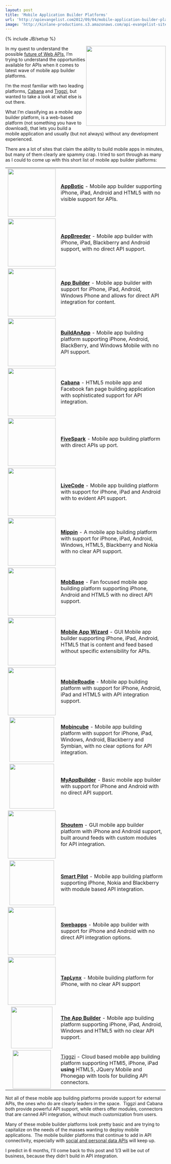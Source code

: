```yaml
---
layout: post
title: 'Mobile Application Builder Platforms'
url: 'http://apievangelist.com2012/09/04/mobile-application-builder-platforms/'
image: 'http://kinlane-productions.s3.amazonaws.com/api-evangelist-site/blog/ipad-iphone-android-mobile.png'
---
```

{% include JB/setup %}
<p>
     <img src="https://s3.amazonaws.com/kinlane-productions/api-evangelist/mobile-builder-platforms/ipad-iphone-android-mobile.png"  width="250" align="right" />
</p>
<p>
     In my quest to understand the possible <a title="future of web APIs" href="http://apievangelist.com/2012/07/27/what-is-the-future-of-web-apis/">future of Web APIs</a>, I’m trying to understand the opportunities available for APIs when it comes to latest wave of mobile app builder platforms.
</p>
<p>
     I’m the most familiar with two leading platforms, <a title="CabanaApps" href="http://www.cabanaapp.com/">Cabana</a> and <a title="Tiggzi" href="http://www.tiggzi.com">Tiggzi</a>, but wanted to take a look at what else is out there.
</p>
<p>
     What I’m classifying as a mobile app builder platform, is a web-based platform (not something you have to download), that lets you build a mobile application and usually (but not always) without any development experienced.
</p>
<p>
     There are a lot of sites that claim the ability to build mobile apps in minutes, but many of them clearly are spammy crap. I tried to sort through as many as I could to come up with this short list of mobile app builder platforms:
</p>
<table cellspacing="5" cellpadding="5" width="95%">
     <tbody>
          <tr>
               <td width="150" align="center">
                    <a href="http://www.appbotic.com/" target="_blank"><img src="https://s3.amazonaws.com/kinlane-productions/api-evangelist/mobile-builder-platforms/appbotic-logo.png"  width="150" /></a>
               </td>
               <td>
                    <strong><a href="http://www.appbotic.com/" target="_blank">AppBotic</a></strong> - Mobile app builder supporting iPhone, iPad, Android and HTML5 with no visible support for APIs.
               </td>
          </tr>
          <tr>
               <td width="150" align="center">
                    <a title="AppBreeder" href="http://www.appbreeder.com/" target="_blank"><img src="https://s3.amazonaws.com/kinlane-productions/api-evangelist/mobile-builder-platforms/AppBreeder-logo.png"  width="150" /></a>
               </td>
               <td>
                    <strong><a title="AppBreeder" href="http://www.appbreeder.com/" target="_blank">AppBreeder</a></strong> - Mobile app builder with iPhone, iPad, Blackberry and Android support, with no direct API support.
               </td>
          </tr>
          <tr>
               <td width="150" align="center">
                    <a title="App Builder" href="http://www.apps-builder.com/en/home" target="_blank"><img src="https://s3.amazonaws.com/kinlane-productions/api-evangelist/mobile-builder-platforms/Apps-Builder-Logo.png"  width="150" /></a>
               </td>
               <td>
                    <strong><a title="App Builder" href="http://www.apps-builder.com/en/home" target="_blank">App Builder</a></strong> - Mobile app builder with support for iPhone, iPad, Android, Windows Phone and allows for direct API integration for content.
               </td>
          </tr>
          <tr>
               <td width="150" align="center">
                    <a title="BuildAnApp" href="http://www.buildanapp.com/" target="_blank"><img src="https://s3.amazonaws.com/kinlane-productions/api-evangelist/mobile-builder-platforms/BuildAnApp-Logo.png"  width="150" /></a>
               </td>
               <td>
                    <strong><a title="BuildAnApp" href="http://www.buildanapp.com/" target="_blank">BuildAnApp</a></strong> - Mobile app building platform supporting iPhone, Android, BlackBerry, and Windows Mobile with no API support.
               </td>
          </tr>
          <tr>
               <td width="150" align="center">
                    <a title="Cabana" href="http://www.cabanaapp.com/" target="_blank"><img src="https://s3.amazonaws.com/kinlane-productions/api-evangelist/mobile-builder-platforms/Cabana-Logo.png"  width="150" /></a>
               </td>
               <td>
                    <strong><a title="Cabana" href="http://www.fivespark.com/" target="_blank">Cabana</a></strong> - HTML5 mobile app and Facebook fan page building application with sophisticated support for API integration.
               </td>
          </tr>
          <tr>
               <td width="150" align="center">
                    <a title="FiveSpark" href="http://www.fivespark.com/" target="_blank"><img src="https://s3.amazonaws.com/kinlane-productions/api-evangelist/mobile-builder-platforms/FiveSpark-Logo.png"  width="150" /></a>
               </td>
               <td>
                    <strong><a title="FiveSpark" href="http://www.fivespark.com/" target="_blank">FiveSpark</a></strong> - Mobile app building platform with direct APIs up port.
               </td>
          </tr>
          <tr>
               <td width="150" align="center">
                    <a title="LiveCode" href="http://www.runrev.com/products/Overview/" target="_blank"><img src="https://s3.amazonaws.com/kinlane-productions/api-evangelist/mobile-builder-platforms/RunRev-LiveCode.png"  width="150" /></a>
               </td>
               <td>
                    <strong><a title="LiveCode" href="http://www.runrev.com/products/Overview/" target="_blank">LiveCode</a></strong> - Mobile app building platform with support for iPhone, iPad and Android with to evident API support.
               </td>
          </tr>
          <tr>
               <td width="150" align="center">
                    <a title="Mippin" href="http://mippin.com/web/" target="_blank"><img src="https://s3.amazonaws.com/kinlane-productions/api-evangelist/mobile-builder-platforms/Mippin-Logo.png"  width="150" /></a>
               </td>
               <td>
                    <strong><a title="Mippin" href="http://mippin.com/web/" target="_blank">Mippin</a></strong> - A mobile app building platform with support for iPhone, iPad, Android, Windows, HTML5, Blackberry and Nokia with no clear API support.
               </td>
          </tr>
          <tr>
               <td width="150" align="center">
                    <a title="MobBase" href="http://www.mobbase.com/" target="_blank"><img src="https://s3.amazonaws.com/kinlane-productions/api-evangelist/mobile-builder-platforms/MobBase-Logo.png"  width="150" /></a>
               </td>
               <td>
                    <strong><a title="MobBase" href="http://www.mobbase.com/" target="_blank">MobBase</a></strong> - Fan focused mobile app building platform supporting iPhone, Android and HTML5 with no direct API support.
               </td>
          </tr>
          <tr>
               <td width="150" align="center">
                    <a title="Mobile App Wizard" href="http://www.mobileappwizard.com/" target="_blank"><img src="https://s3.amazonaws.com/kinlane-productions/api-evangelist/mobile-builder-platforms/MobileAppWizard-Logo.png"  width="150" /></a>
               </td>
               <td>
                    <strong><a title="Mobile App Wizard" href="http://www.mobileappwizard.com/" target="_blank">Mobile App Wizard</a></strong> - GUI Mobile app builder supporting iPhone, iPad, Android, HTML5 that is content and feed based without specific extensibility for APIs.
               </td>
          </tr>
          <tr>
               <td width="150" align="center">
                    <a title="MobileRoadie" href="http://www.mobileroadie.com/" target="_blank"><img src="https://s3.amazonaws.com/kinlane-productions/api-evangelist/mobile-builder-platforms/Mobile-Roadie-Logo.png"  width="150" /></a>
               </td>
               <td>
                    <strong><a title="MobileRoadie" href="http://www.mobileroadie.com/" target="_blank">MobileRoadie</a></strong> - Mobile app building platform with support for iPhone, Android, iPad and HTML5 with API integration support.
               </td>
          </tr>
          <tr>
               <td width="150" align="center">
                    <a title="Mobincube" href="http://www.mobincube.com/" target="_blank"><img src="https://s3.amazonaws.com/kinlane-productions/api-evangelist/mobile-builder-platforms/Mobincube-Logo.png"  width="140" /></a>
               </td>
               <td>
                    <strong><a title="Mobincube" href="http://www.mobincube.com/" target="_blank">Mobincube</a></strong> - Mobile app building platform with support for iPhone, iPad, Windows, Android, Blackberry and Symbian, with no clear options for API integration.
               </td>
          </tr>
          <tr>
               <td width="150" align="center">
                    <a title="MyAppBuilder" href="http://myappbuilder.com/" target="_blank"><img src="https://s3.amazonaws.com/kinlane-productions/api-evangelist/mobile-builder-platforms/MyAppBuilder-Logo.png"  width="140" /></a>
               </td>
               <td>
                    <strong><a title="MyAppBuilder" href="http://myappbuilder.com/" target="_blank">MyAppBuilder</a></strong> - Basic mobile app builder with support for iPhone and Android with no direct API support.
               </td>
          </tr>
          <tr>
               <td width="150" align="center">
                    <a title="Shoutem" href="http://www.shoutem.com" target="_blank"><img src="https://s3.amazonaws.com/kinlane-productions/api-evangelist/mobile-builder-platforms/ShoutEm-Logo.png"  width="150" /></a>
               </td>
               <td>
                    <strong><a title="Shoutem" href="http://www.shoutem.com" target="_blank">Shoutem</a></strong> - GUI mobile app builder platform with iPhone and Android support, built around feeds with custom modules for API integration.
               </td>
          </tr>
          <tr>
               <td width="150" align="center">
                    <a title="Smart Pilot" href="http://www.thesmartpilot.com/" target="_blank"><img src="https://s3.amazonaws.com/kinlane-productions/api-evangelist/mobile-builder-platforms/Smart-Pilot-Logo.png"  width="140" /></a>
               </td>
               <td>
                    <strong><a title="Smart Pilot" href="http://www.thesmartpilot.com/" target="_blank">Smart Pilot</a></strong> - Mobile app building platform supporting iPhone, Nokia and Blackberry with module based API integration.
               </td>
          </tr>
          <tr>
               <td width="150" align="center">
                    <a title="Swebapps" href="http://www.swebapps.com/" target="_blank"><img src="https://s3.amazonaws.com/kinlane-productions/api-evangelist/mobile-builder-platforms/swebapps-logo.png"  width="150" /></a>
               </td>
               <td>
                    <strong><a title="Swebapps" href="http://www.swebapps.com/" target="_blank">Swebapps</a></strong> - Mobile app builder with support for iPhone and Android with no direct API integration options.
               </td>
          </tr>
          <tr>
               <td width="150" align="center">
                    <a href="http://www.taplynx.com" target="_blank"><img src="https://s3.amazonaws.com/kinlane-productions/api-evangelist/mobile-builder-platforms/Taplynx-Logo.png"  width="150" /></a>
               </td>
               <td>
                    <strong><a title="TapLynx" href="http://www.taplynx.com" target="_blank">TapLynx</a></strong> - Mobile building platform for iPhone, with no clear API support
               </td>
          </tr>
          <tr>
               <td width="150" align="center">
                    <a title="The App Builder" href="http://www.theappbuilder.com/" target="_blank"><img src="https://s3.amazonaws.com/kinlane-productions/api-evangelist/mobile-builder-platforms/TheAppBuilder-Logo.png"  width="130" /></a>
               </td>
               <td>
                    <strong><a title="The App Builder" href="http://www.theappbuilder.com/" target="_blank">The App Builder</a></strong> - Mobile app building platform supporting iPhone, iPad, Android, Windows and HTML5 with no clear API support.
               </td>
          </tr>
          <tr>
               <td width="150" align="center">
                    <a title="Tiggzi" href="http://tiggzi.com/" target="_blank"><img src="https://s3.amazonaws.com/kinlane-productions/api-evangelist/mobile-builder-platforms/tiggzi-logo.png"  width="120" /></a>
               </td>
               <td>
                    <a title="Tiggzi" href="http://tiggzi.com/" target="_blank">Tiggzi</a> - Cloud based mobile app building platform supporting HTMl5, iPhone, iPad <strong>using</strong> HTML5, JQuery Mobile and Phonegap with tools for building API connectors.
               </td>
          </tr>
     </tbody>
</table>
<p>
     Not all of these mobile app building platforms provide support for external APIs, the ones who do are clearly leaders in the space.  Tiggzi and Cabana both provide powerful API support, while others offer modules, connectors that are canned API integration, without much customization from users.  
</p>
<p>
     Many of these mobile builder platforms look pretty basic and are trying to capitalize on the needs of the masses wanting to deploy mobile applications.  The mobile builder platforms that continue to add in API connectivity, especially with <a title="social and personal data APIs" href="http://www.singly.com">social and personal data APIs</a> will keep up.
</p>
<p>
     I predict in 6 months, I'll come back to this post and 1/3 will be out of business, because they didn't build in API integration.
</p>
